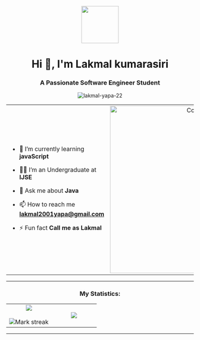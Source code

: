 <p align="center" ><img  src = "https://github.com/7oSkaaa/7oSkaaa/blob/main/Images/about_me.gif?raw=true" width = 100px></p>
<h1 align="center">Hi 👋, I'm Lakmal kumarasiri</h1>
<h3 align="center">A Passionate Software Engineer Student</h3>
<p align="center"> <img src="https://komarev.com/ghpvc/?username=lakmal-yapa-22&label=Profile%20views&color=0e75b6&style=flat" alt="lakmal-yapa-22" /> </p>

<table align="center">
<tr border="none">
<td width="50%" align="left">
  
- 🌱 I’m currently learning **javaScript**

- 🧑‍🎓 I’m an Undergraduate at **IJSE**

- 💬 Ask me about **Java**

- 📫 How to reach me **lakmal2001yapa@gmail.com**
  
- ⚡ Fun fact **Call me as Lakmal**

</td>
<td width="50%" align="center">

  <img align="center" alt="Coding" width="450" src="https://repository-images.githubusercontent.com/588181932/e36ec678-7984-4cdd-8e4c-a3932772ff8e">

  
  </td>
</tr>
</table>

---

<h3 align="center">My Statistics:</h3>
<p align="center">
<table align="center">
<tr border="none">
<td width="50%" align="center">
  
  <img  align="center"  src="https://github-readme-stats.vercel.app/api?username=lakmal-yapa-22&theme=dark&show_icons=true&count_private=true" />
  <br></br>
  <img  title="🔥 Get streak stats for your profile at git.io/streak-stats" alt="Mark streak" src="https://github-readme-streak-stats.herokuapp.com/?user=lakmal-yapa-22&theme=dark&hide_border=false" /> 
</td>
<td width="50%" align="center">

  <img  align="center"  src="https://github-readme-stats.anuraghazra1.vercel.app/api/top-langs/?username=lakmal-yapa-22&theme=dark&hide_border=false&no-bg=true&no-frame=true&langs_count=10"/>
  
  </td>
</tr>
</table>

---

